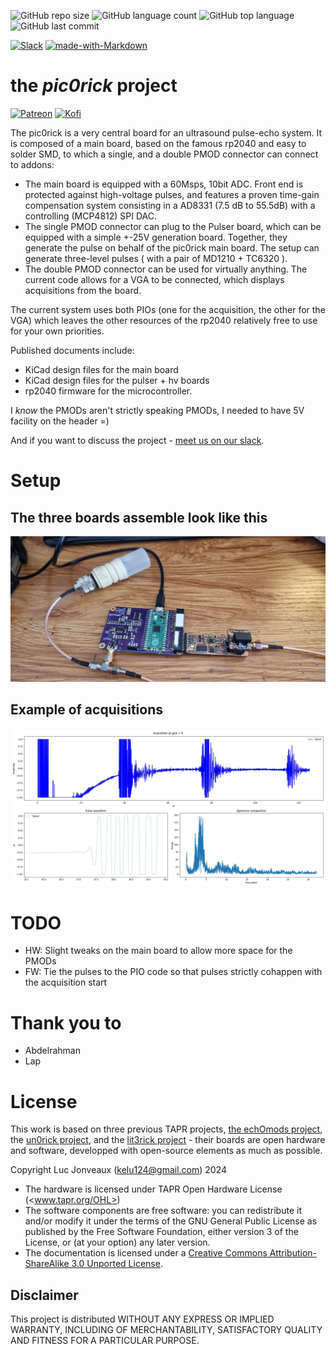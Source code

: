 ![GitHub repo size](https://img.shields.io/github/repo-size/kelu124/pic0rick?style=plastic)
![GitHub language count](https://img.shields.io/github/languages/count/kelu124/pic0rick?style=plastic)
![GitHub top language](https://img.shields.io/github/languages/top/kelu124/pic0rick?style=plastic)
![GitHub last commit](https://img.shields.io/github/last-commit/kelu124/pic0rick?color=red&style=plastic)

[![Slack](https://badgen.net/badge/icon/slack?icon=slack&label)](https://join.slack.com/t/usdevkit/shared_invite/zt-2g501obl-z53YHyGOOMZjeCXuXzjZow)
[![made-with-Markdown](https://img.shields.io/badge/Made%20with-Markdown-1f425f.svg)](http://commonmark.org)


# the _pic0rick_ project

[![Patreon](https://img.shields.io/badge/patreon-donate-orange.svg)](https://www.patreon.com/kelu124)
[![Kofi](https://badgen.net/badge/icon/kofi?icon=kofi&label)](https://ko-fi.com/G2G81MT0G)

The pic0rick is a very central board for an ultrasound pulse-echo system. It is composed of a main board, based on the famous rp2040 and easy to solder SMD, to which a single, and a double PMOD connector can connect to addons:

* The main board is equipped with a 60Msps, 10bit ADC. Front end is protected against high-voltage pulses, and features a proven time-gain compensation system consisting in a AD8331 (7.5 dB to 55.5dB) with a controlling (MCP4812) SPI DAC.
* The single PMOD connector can plug to the Pulser board, which can be equipped with a simple +-25V generation board. Together, they generate the pulse on behalf of the pic0rick main board. The setup can generate three-level pulses ( with a pair of MD1210 + TC6320 ).
* The double PMOD connector can be used for virtually anything. The current code allows for a VGA to be connected, which displays acquisitions from the board.

The current system uses both PIOs (one for the acquisition, the other for the VGA) which leaves the other resources of the rp2040 relatively free to use for your own priorities.

Published documents include:
* KiCad design files for the main board
* KiCad design files for the pulser + hv boards
* rp2040 firmware for the microcontroller.

I _know_ the PMODs aren't strictly speaking PMODs, I needed to have 5V facility on the header =)

And if you want to discuss the project - [meet us on our slack](https://join.slack.com/t/usdevkit/shared_invite/zt-2g501obl-z53YHyGOOMZjeCXuXzjZow).

# Setup

## The three boards assemble look like this

![](/documentation/images/20240406_153634.jpg)

## Example of acquisitions

![](/software/imgs/pico_shell/pic0gain_at_6.jpg)


# TODO

* HW: Slight tweaks on the main board to allow more space for the PMODs
* FW: Tie the pulses to the PIO code so that pulses strictly cohappen with the acquisition start

# Thank you to

* Abdelrahman
* Lap

# License

This work is based on three previous TAPR projects, [the echOmods project](https://github.com/kelu124/echomods/), the [un0rick project](https://doi.org/10.5281/zenodo.377054), and the [lit3rick project](https://doi.org/10.5281/zenodo.5792245) - their boards are open hardware and software, developped with open-source elements as much as possible.

Copyright Luc Jonveaux (<kelu124@gmail.com>) 2024

* The hardware is licensed under TAPR Open Hardware License (<www.tapr.org/OHL>)
* The software components are free software: you can redistribute it and/or modify it under the terms of the GNU General Public License as published by the Free Software Foundation, either version 3 of the License, or (at your option) any later version.
* The documentation is licensed under a [Creative Commons Attribution-ShareAlike 3.0 Unported License](http://creativecommons.org/licenses/by-sa/3.0/).

## Disclaimer

This project is distributed WITHOUT ANY EXPRESS OR IMPLIED WARRANTY, INCLUDING OF MERCHANTABILITY, SATISFACTORY QUALITY AND FITNESS FOR A PARTICULAR PURPOSE.
